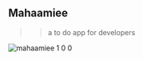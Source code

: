 ## Mahaamiee
>> a to do app for developers
>> 
![mahaamiee 1 0 0](https://user-images.githubusercontent.com/46943991/146269971-9c501a08-7c0e-4cab-a91a-c90c4f02b139.JPG)
